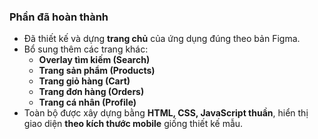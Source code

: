 ### Phần đã hoàn thành

- Đã thiết kế và dựng **trang chủ** của ứng dụng đúng theo bản Figma.
- Bổ sung thêm các trang khác:
  - **Overlay tìm kiếm (Search)**
  - **Trang sản phẩm (Products)**
  - **Trang giỏ hàng (Cart)**
  - **Trang đơn hàng (Orders)**
  - **Trang cá nhân (Profile)**
- Toàn bộ được xây dựng bằng **HTML, CSS, JavaScript thuần**, hiển thị giao diện **theo kích thước mobile** giống thiết kế mẫu.
